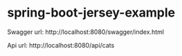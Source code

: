 # spring-boot-jersey-example

Swagger url:
http://localhost:8080/swagger/index.html

Api url:
http://localhost:8080/api/cats
